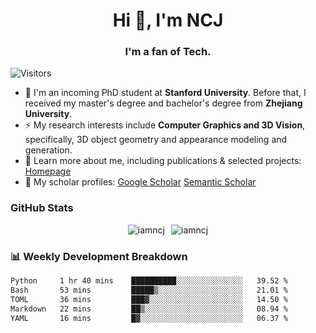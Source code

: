 <h1 align="center">Hi 👋, I'm NCJ</h1>
<h3 align="center">I'm a fan of Tech.</h3>

![Visitors](https://visitor-badge.laobi.icu/badge?page_id=iamNCJ)

- 🌱 I'm an incoming PhD student at **Stanford University**. Before that, I received my master's degree and bachelor's degree from **Zhejiang University**.
- ⚡ My research interests include **Computer Graphics and 3D Vision**, specifically, 3D object geometry and appearance modeling and generation.
- 🚀 Learn more about me, including publications & selected projects: [Homepage](https://www.chong-zeng.com)
- 📖 My scholar profiles: [Google Scholar](https://scholar.google.com/citations?user=4dID7zIAAAAJ) [Semantic Scholar](https://www.semanticscholar.org/author/Chong-Zeng/2223946708)

</p>

<h3 align="left">GitHub Stats</h3>

<div style="display: flex; gap: 10px; justify-content: center; align-items: center;">
  <img src="https://github-readme-stats.vercel.app/api?username=iamncj&show_icons=true&locale=en" alt="iamncj" />
  <img src="https://github-readme-streak-stats-omega-eight.vercel.app/?user=iamncj&card_width=467" alt="iamncj" />
</div>

<h3 align="left">📊 Weekly Development Breakdown</h3>

<!--START_SECTION:waka-->

```txt
Python     1 hr 40 mins    ██████████░░░░░░░░░░░░░░░   39.52 %
Bash       53 mins         █████▒░░░░░░░░░░░░░░░░░░░   21.01 %
TOML       36 mins         ███▓░░░░░░░░░░░░░░░░░░░░░   14.50 %
Markdown   22 mins         ██▒░░░░░░░░░░░░░░░░░░░░░░   08.94 %
YAML       16 mins         █▓░░░░░░░░░░░░░░░░░░░░░░░   06.37 %
```

<!--END_SECTION:waka-->
